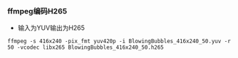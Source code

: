 ### ffmpeg编码H265
* 输入为YUV输出为H265
```shell
ffmpeg -s 416x240 -pix_fmt yuv420p -i BlowingBubbles_416x240_50.yuv -r 50 -vcodec libx265 BlowingBubbles_416x240_50.h265
```